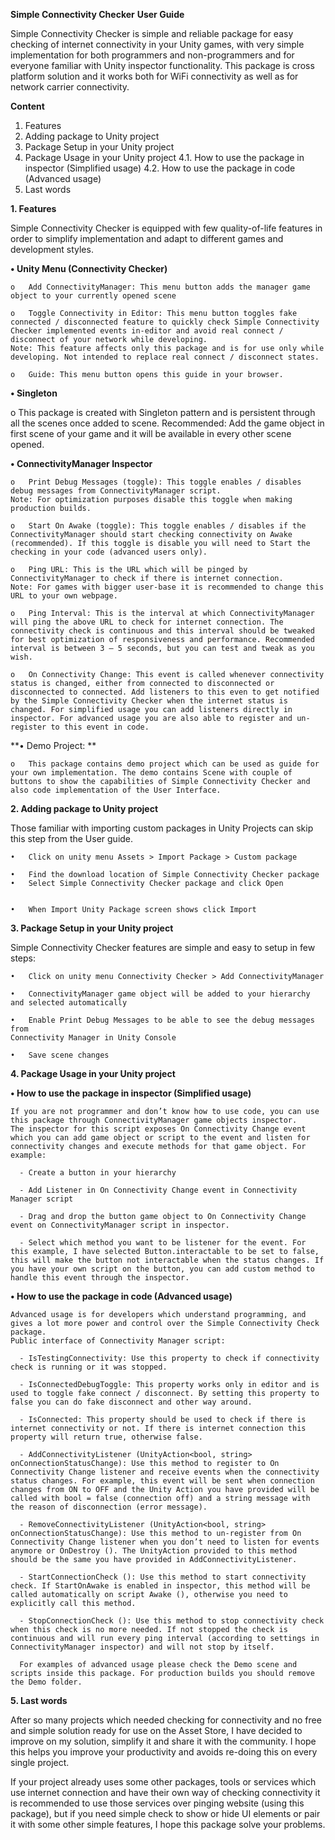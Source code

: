 **Simple Connectivity Checker**
**User Guide**

Simple Connectivity Checker is simple and reliable package for easy checking of internet connectivity in your Unity games, with very simple implementation for both programmers and non-programmers and for everyone familiar with Unity inspector functionality. This package is cross platform solution and it works both for WiFi connectivity as well as for network carrier connectivity.

**Content**

  1.	Features
  2.	Adding package to Unity project
  3.	Package Setup in your Unity project
  4.	Package Usage in your Unity project
    4.1.	How to use the package in inspector (Simplified usage)
    4.2.	How to use the package in code (Advanced usage)
  5.	Last words

**1.	Features**

  Simple Connectivity Checker is equipped with few quality-of-life features in order to simplify implementation and adapt to different games and development styles.

  **•	Unity Menu (Connectivity Checker)**

    o	Add ConnectivityManager: This menu button adds the manager game object to your currently opened scene

    o	Toggle Connectivity in Editor: This menu button toggles fake connected / disconnected feature to quickly check Simple Connectivity Checker implemented events in-editor and avoid real connect / disconnect of your network while developing. 
    Note: This feature affects only this package and is for use only while developing. Not intended to replace real connect / disconnect states.

    o	Guide: This menu button opens this guide in your browser.

  **•	Singleton**

  o	This package is created with Singleton pattern and is persistent through all the scenes once added to scene. Recommended: Add the game object in first scene of your game and it will be available in every other scene opened. 

  **•	ConnectivityManager Inspector**

    o	Print Debug Messages (toggle): This toggle enables / disables debug messages from ConnectivityManager script. 
    Note: For optimization purposes disable this toggle when making production builds.

    o	Start On Awake (toggle): This toggle enables / disables if the ConnectivityManager should start checking connectivity on Awake (recommended). If this toggle is disable you will need to Start the checking in your code (advanced users only). 

    o	Ping URL: This is the URL which will be pinged by ConnectivityManager to check if there is internet connection. 
    Note: For games with bigger user-base it is recommended to change this URL to your own webpage.

    o	Ping Interval: This is the interval at which ConnectivityManager will ping the above URL to check for internet connection. The connectivity check is continuous and this interval should be tweaked for best optimization of responsiveness and performance. Recommended interval is between 3 – 5 seconds, but you can test and tweak as you wish.

    o	On Connectivity Change: This event is called whenever connectivity status is changed, either from connected to disconnected or disconnected to connected. Add listeners to this even to get notified by the Simple Connectivity Checker when the internet status is changed. For simplified usage you can add listeners directly in inspector. For advanced usage you are also able to register and un-register to this event in code.

  **•	Demo Project: **

    o	This package contains demo project which can be used as guide for your own implementation. The demo contains Scene with couple of buttons to show the capabilities of Simple Connectivity Checker and also code implementation of the User Interface.

**2.	Adding package to Unity project**

  Those familiar with importing custom packages in Unity Projects can skip this step from the User guide. 

    •	Click on unity menu Assets > Import Package > Custom package

    •	Find the download location of Simple Connectivity Checker package
    •	Select Simple Connectivity Checker package and click Open


    •	When Import Unity Package screen shows click Import
 
**3.	Package Setup in your Unity project**

  Simple Connectivity Checker features are simple and easy to setup in few steps:
  
    •	Click on unity menu Connectivity Checker > Add ConnectivityManager

    •	ConnectivityManager game object will be added to your hierarchy and selected automatically

    •	Enable Print Debug Messages to be able to see the debug messages from 
    Connectivity Manager in Unity Console

    •	Save scene changes

**4.	Package Usage in your Unity project**

  **•	How to use the package in inspector (Simplified usage)**

    If you are not programmer and don’t know how to use code, you can use this package through ConnectivityManager game objects inspector. 
    The inspector for this script exposes On Connectivity Change event which you can add game object or script to the event and listen for connectivity changes and execute methods for that game object. For example:

      -	Create a button in your hierarchy

      -	Add Listener in On Connectivity Change event in Connectivity Manager script

      -	Drag and drop the button game object to On Connectivity Change event on ConnectivityManager script in inspector.

      -	Select which method you want to be listener for the event. For this example, I have selected Button.interactable to be set to false, this will make the button not interactable when the status changes. If you have your own script on the button, you can add custom method to handle this event through the inspector.

  **•	How to use the package in code (Advanced usage)**

    Advanced usage is for developers which understand programming, and gives a lot more power and control over the Simple Connectivity Check package. 
    Public interface of Connectivity Manager script:

      -	IsTestingConnectivity: Use this property to check if connectivity check is running or it was stopped.

      -	IsConnectedDebugToggle: This property works only in editor and is used to toggle fake connect / disconnect. By setting this property to false you can do fake disconnect and other way around.

      -	IsConnected: This property should be used to check if there is internet connectivity or not. If there is internet connection this property will return true, otherwise false.

      -	AddConnectivityListener (UnityAction<bool, string> onConnectionStatusChange): Use this method to register to On Connectivity Change listener and receive events when the connectivity status changes. For example, this event will be sent when connection changes from ON to OFF and the Unity Action you have provided will be called with bool = false (connection off) and a string message with the reason of disconnection (error message).

      -	RemoveConnectivityListener (UnityAction<bool, string> onConnectionStatusChange): Use this method to un-register from On Connectivity Change listener when you don’t need to listen for events anymore or OnDestroy (). The UnityAction provided to this method should be the same you have provided in AddConnectivityListener.

      -	StartConnectionCheck (): Use this method to start connectivity check. If StartOnAwake is enabled in inspector, this method will be called automatically on script Awake (), otherwise you need to explicitly call this method.

      -	StopConnectionCheck (): Use this method to stop connectivity check when this check is no more needed. If not stopped the check is continuous and will run every ping interval (according to settings in ConnectivityManager inspector) and will not stop by itself.

      For examples of advanced usage please check the Demo scene and scripts inside this package. For production builds you should remove the Demo folder.

**5.	Last words**

  After so many projects which needed checking for connectivity and no free and simple solution ready for use on the Asset Store, I have decided to improve on my solution, simplify it and share it with the community. I hope this helps you improve your productivity and avoids re-doing this on every single project.

  If your project already uses some other packages, tools or services which use internet connection and have their own way of checking connectivity it is recommended to use those services over pinging website (using this package), but if you need simple check to show or hide UI elements or pair it with some other simple features, I hope this package solve your problems.
